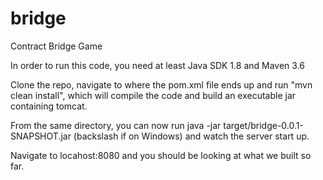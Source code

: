# bridge
 Contract Bridge Game

In order to run this code, you need at least Java SDK 1.8 and Maven 3.6

Clone the repo, navigate to where the pom.xml file ends up and run "mvn clean install", 
which will compile the code and build an executable jar containing tomcat.

From the same directory, you can now run java -jar target/bridge-0.0.1-SNAPSHOT.jar (backslash if on Windows)
and watch the server start up.

Navigate to locahost:8080 and you should be looking at what we built so far.